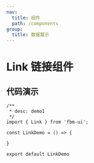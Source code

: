 ```yaml
---
nav:
  title: 组件
  path: /components
group:
  title: 数据展示
---
```

# Link 链接组件
## 代码演示
```tsx
/**
 * desc: demo1
 */
import { Link } from 'fbm-ui';

const LinkDemo = () => {
  
}

export default LinkDemo

```

<API></API>